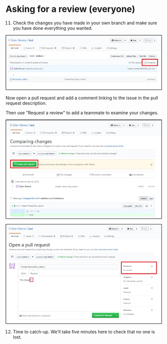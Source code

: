 # Asking for a review (everyone)

11. Check the changes you have made in your own branch and make sure you have done everything you wanted.

![Compare changes](images/compare.jpg)

Now open a pull request and add a comment linking to the issue in the pull request description.

Then use "Request a review" to add a teammate to examine your changes.

![create pull request](images/create_pull_request.jpg)

![open_pull_request](images/open_pull_request.jpg)


12. Time to catch-up. We'll take five minutes here to check that no one is lost.
